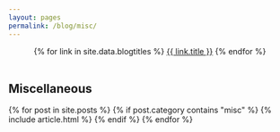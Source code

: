 ```yaml
---
layout: pages
permalink: /blog/misc/
---
```


<center>
  {% for link in site.data.blogtitles %}
    <a href="{{ link.url }}" class="btn btn-ghost">{{ link.title }}</a>
  {% endfor %}
</center>

<br/>

<section class="post-list">

  <h2>Miscellaneous</h2>
  {% for post in site.posts %}
    {% if post.category contains "misc" %}
      {% include article.html %}
    {% endif %}
  {% endfor %}
  
</section>
